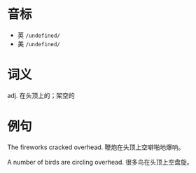 # 音标

- 英 `/undefined/`
- 美 `/undefined/`

# 词义

adj. 在头顶上的；架空的


# 例句

The fireworks cracked overhead.
鞭炮在头顶上空噼啪地爆响。

A number of birds are circling overhead.
很多鸟在头顶上空盘旋。


